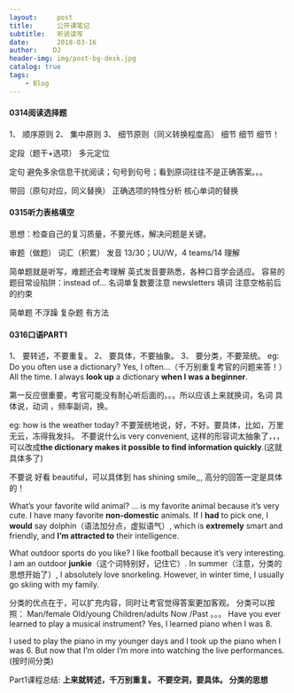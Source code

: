 ```yaml
---
layout:     post
title:      公开课笔记
subtitle:   听说读写
date:       2018-03-16
author:    DJ
header-img: img/post-bg-desk.jpg
catalog: true
tags:
    - Blog
---
```



#### 0314阅读选择题

1、	顺序原则
2、	集中原则
3、	细节原则（同义转换程度高）
细节 细节 细节！

定段（题干+选项）
多元定位

定句
避免多余信息干扰阅读；句号到句号；看到原词往往不是正确答案。。。

带回（原句对应，同义替换）
正确选项的特性分析
核心单词的替换

#### 0315听力表格填空
思想：检查自己的复习质量，不要光练，解决问题是关键。

审题（做题）
词汇（积累）
发音 13/30；UU/W，4 teams/14
理解

简单题就是听写，难题还会考理解
英式发音要熟悉，各种口音学会适应。
容易的题目常设陷阱：instead of...
名词单复数要注意  newsletters
填词 注意空格前后的约束

简单题 不浮躁
复杂题 有方法

#### 0316口语PART1
1、	要转述，不要重复。
2、	要具体，不要抽象。
3、	要分类，不要笼统。
eg: Do you often use a dictionary?
Yes, I often...（千万别重复考官的问题来答！）
All the time. I always **look up** a dictionary **when I was a beginner**.

第一反应很重要，考官可能没有耐心听后面的。。。所以应该上来就换词，名词 具体说，动词 ，频率副词，换。

eg: how is the weather today?
不要笼统地说，好，不好。要具体，比如，万里无云，冻得我发抖。
不要说什么is very convenient, 这样的形容词太抽象了，，，可以改成**the dictionary makes it possible to find information quickly**.(这就具体多了)

不要说 好看 beautiful，可以具体到 has shining smile,,,
高分的回答一定是具体的！

What’s your favorite wild animal?
   … is my favorite animal because it’s very cute.
I have many favorite **non-domestic** animals. If I **had** to pick one, I **would** say dolphin（语法加分点，虚拟语气）, which is **extremely** smart and friendly, and **I’m attracted to** their intelligence.

What outdoor sports do you like?
I like football because it’s very interesting.
I am an outdoor **junkie**（这个词特别好，记住它）. In summer（注意，分类的思想开始了）, I absolutely love snorkeling. However, in winter time, I usually go skiing with my family.

分类的优点在于，可以扩充内容，同时让考官觉得答案更加客观。
分类可以按照：
Man/female
Old/young
Children/adults
Now /Past
。。。
Have you ever learned to play a musical instrument?
Yes, I learned piano when I was 8.

I used to play the piano in my younger days and I took up the piano when I was 6. But now that I’m older I’m more into watching the live performances. (按时间分类)

Part1课程总结:
**上来就转述，千万别重复。
不要空洞，要具体。
分类的思想**
